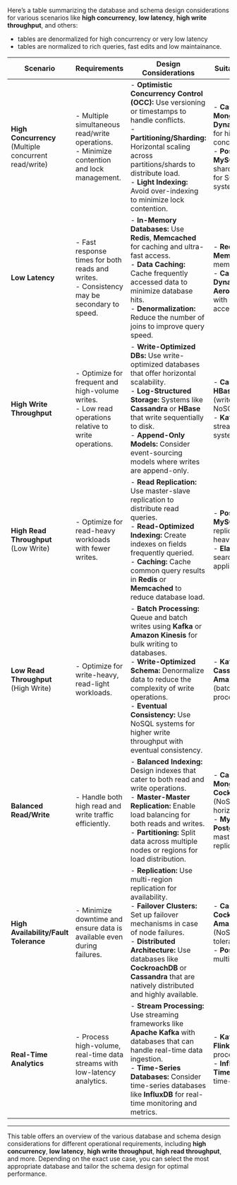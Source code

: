 Here’s a table summarizing the database and schema design considerations for various scenarios like **high concurrency**, **low latency**, **high write throughput**, and others:


- tables are denormalized for high concurrency or very low latency
- tables are normalized to rich queries, fast edits and low maintainance. 


| **Scenario**                         | **Requirements**                                                                                                                                   | **Design Considerations**                                                                                                                                                                                                                                                             | **Suitable Databases**                                                                                     |
|--------------------------------------|----------------------------------------------------------------------------------------------------------------------------------------------------|--------------------------------------------------------------------------------------------------------------------------------------------------------------------------------------------------------------------------------------------------------------------------------------|------------------------------------------------------------------------------------------------------------|
| **High Concurrency** (Multiple concurrent read/write) | - Multiple simultaneous read/write operations. <br> - Minimize contention and lock management.                                                      | - **Optimistic Concurrency Control (OCC):** Use versioning or timestamps to handle conflicts. <br> - **Partitioning/Sharding:** Horizontal scaling across partitions/shards to distribute load. <br> - **Light Indexing:** Avoid over-indexing to minimize lock contention.            | - **Cassandra**, **MongoDB**, **DynamoDB** (NoSQL for high concurrency). <br> - **PostgreSQL**, **MySQL** with sharding/partitioning for SQL-based systems.  |
| **Low Latency**                       | - Fast response times for both reads and writes. <br> - Consistency may be secondary to speed.                                                      | - **In-Memory Databases:** Use **Redis**, **Memcached** for caching and ultra-fast access. <br> - **Data Caching:** Cache frequently accessed data to minimize database hits. <br> - **Denormalization:** Reduce the number of joins to improve query speed.                         | - **Redis**, **Memcached** (in-memory). <br> - **Cassandra**, **DynamoDB**, **Aerospike** (NoSQL with low-latency access). |
| **High Write Throughput**             | - Optimize for frequent and high-volume writes. <br> - Low read operations relative to write operations.                                             | - **Write-Optimized DBs:** Use write-optimized databases that offer horizontal scalability. <br> - **Log-Structured Storage:** Systems like **Cassandra** or **HBase** that write sequentially to disk. <br> - **Append-Only Models:** Consider event-sourcing models where writes are append-only. | - **Cassandra**, **HBase**, **DynamoDB** (write-optimized NoSQL). <br> - **Kafka** (event stream-based systems). |
| **High Read Throughput** (Low Write)  | - Optimize for read-heavy workloads with fewer writes.                                                                                              | - **Read Replication:** Use master-slave replication to distribute read queries. <br> - **Read-Optimized Indexing:** Create indexes on fields frequently queried. <br> - **Caching:** Cache common query results in **Redis** or **Memcached** to reduce database load.                  | - **PostgreSQL**, **MySQL** with replication for read-heavy workloads. <br> - **Elasticsearch** for search-heavy applications. |
| **Low Read Throughput** (High Write)  | - Optimize for write-heavy, read-light workloads.                                                                                                   | - **Batch Processing:** Queue and batch writes using **Kafka** or **Amazon Kinesis** for bulk writing to databases. <br> - **Write-Optimized Schema:** Denormalize data to reduce the complexity of write operations. <br> - **Eventual Consistency:** Use NoSQL systems for higher write throughput with eventual consistency. | - **Kafka**, **Cassandra**, **HBase**, **Amazon Kinesis** (batch/stream processing). |
| **Balanced Read/Write**               | - Handle both high read and write traffic efficiently.                                                                                              | - **Balanced Indexing:** Design indexes that cater to both read and write operations. <br> - **Master-Master Replication:** Enable load balancing for both reads and writes. <br> - **Partitioning:** Split data across multiple nodes or regions for load distribution.                | - **Cassandra**, **MongoDB**, **CockroachDB** (NoSQL with horizontal scaling). <br> - **MySQL**, **PostgreSQL** with master-master replication. |
| **High Availability/Fault Tolerance** | - Minimize downtime and ensure data is available even during failures.                                                                              | - **Replication:** Use multi-region replication for availability. <br> - **Failover Clusters:** Set up failover mechanisms in case of node failures. <br> - **Distributed Architecture:** Use databases like **CockroachDB** or **Cassandra** that are natively distributed and highly available. | - **Cassandra**, **CockroachDB**, **Amazon DynamoDB** (NoSQL for fault tolerance). <br> - **PostgreSQL** with multi-master setup. |
| **Real-Time Analytics**               | - Process high-volume, real-time data streams with low-latency analytics.                                                                           | - **Stream Processing:** Use streaming frameworks like **Apache Kafka** with databases that can handle real-time data ingestion. <br> - **Time-Series Databases:** Consider time-series databases like **InfluxDB** for real-time monitoring and metrics.                            | - **Kafka**, **Apache Flink** for stream processing. <br> - **InfluxDB**, **TimescaleDB** for time-series data. |

---

This table offers an overview of the various database and schema design considerations for different operational requirements, including **high concurrency**, **low latency**, **high write throughput**, **high read throughput**, and more. Depending on the exact use case, you can select the most appropriate database and tailor the schema design for optimal performance.
